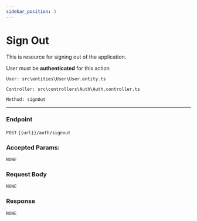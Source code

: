 ```yaml
---
sidebar_position: 3
---
```


# Sign Out

This is resource for signing out of the application.

User must be **authenticated** for this action

`User: src\entities\User\User.entity.ts`

`Controller: src\controllers\Auth\Auth.controller.ts`

`Method: signOut`

---
### Endpoint

`POST` `{{url}}/auth/signout`

### Accepted Params:

`NONE`

### Request Body

`NONE`

### Response
`NONE`